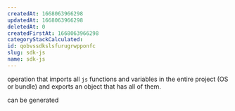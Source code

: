 ```yaml
---
createdAt: 1668063966298
updatedAt: 1668063966298
deletedAt: 0
createdFirstAt: 1668063966298
categoryStackCalculated: 
id: qobvssdkslsfurugrwpponfc
slug: sdk-js
name: sdk-js
---
```


operation that imports all `js` functions and variables in the entire project (OS or bundle) and exports an object that has all of them.

can be generated
